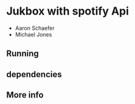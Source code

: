 # Jukbox with spotify Api
* Aaron Schaefer
* Michael Jones

## Running


## dependencies 


## More info
